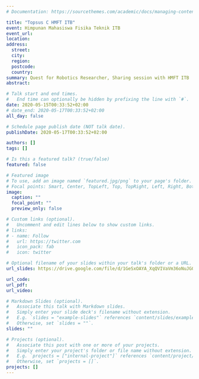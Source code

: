 ```yaml
---
# Documentation: https://sourcethemes.com/academic/docs/managing-content/

title: "Topsus C HMFT ITB"
event: Himpunan Mahasiswa Fisika Teknik ITB
event_url:
location:
address:
  street:
  city:
  region:
  postcode:
  country:
summary: Quest for Robotics Researcher, Sharing session with HMFT ITB
abstract:

# Talk start and end times.
#   End time can optionally be hidden by prefixing the line with `#`.
date: 2020-05-15T00:33:52+02:00
# date_end: 2020-05-17T00:33:52+02:00
all_day: false

# Schedule page publish date (NOT talk date).
publishDate: 2020-05-17T00:33:52+02:00

authors: []
tags: []

# Is this a featured talk? (true/false)
featured: false

# Featured image
# To use, add an image named `featured.jpg/png` to your page's folder.
# Focal points: Smart, Center, TopLeft, Top, TopRight, Left, Right, BottomLeft, Bottom, BottomRight.
image:
  caption: ""
  focal_point: ""
  preview_only: false

# Custom links (optional).
#   Uncomment and edit lines below to show custom links.
# links:
# - name: Follow
#   url: https://twitter.com
#   icon_pack: fab
#   icon: twitter

# Optional filename of your slides within your talk's folder or a URL.
url_slides: https://drive.google.com/file/d/1GeSxOAYA_XqQVIVaVm36oNuJG06cWWuB/view?usp=sharing

url_code:
url_pdf:
url_video:

# Markdown Slides (optional).
#   Associate this talk with Markdown slides.
#   Simply enter your slide deck's filename without extension.
#   E.g. `slides = "example-slides"` references `content/slides/example-slides.md`.
#   Otherwise, set `slides = ""`.
slides: ""

# Projects (optional).
#   Associate this post with one or more of your projects.
#   Simply enter your project's folder or file name without extension.
#   E.g. `projects = ["internal-project"]` references `content/project/deep-learning/index.md`.
#   Otherwise, set `projects = []`.
projects: []
---
```


